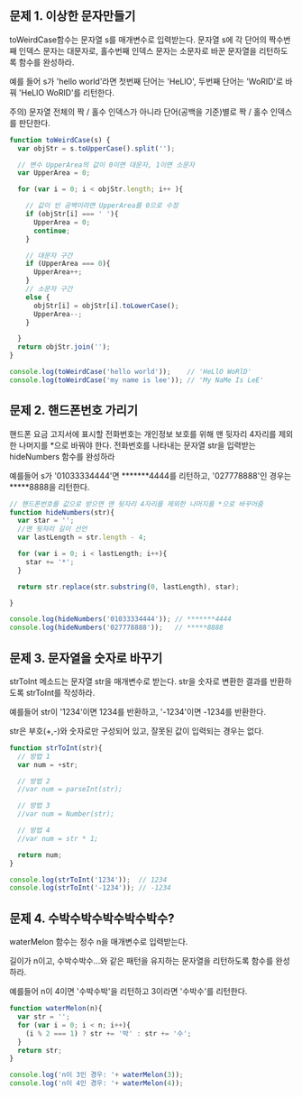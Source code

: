 ## 문제 1.  이상한 문자만들기

toWeirdCase함수는 문자열 s를 매개변수로 입력받는다. 문자열 s에 각 단어의 짝수번째 인덱스 문자는 대문자로, 홀수번째 인덱스 문자는 소문자로 바꾼 문자열을 리턴하도록 함수를 완성하라. 

예를 들어 s가 'hello world'라면 첫번째 단어는 'HeLlO', 두번째 단어는 'WoRlD'로 바꿔 'HeLlO WoRlD'를 리턴한다.  

주의) 문자열 전체의 짝 / 홀수 인덱스가 아니라 단어(공백을 기준)별로 짝 / 홀수 인덱스를 판단한다. 

```javascript
function toWeirdCase(s) {
  var objStr = s.toUpperCase().split('');

  // 변수 UpperArea의 값이 0이면 대문자, 1이면 소문자
  var UpperArea = 0;

  for (var i = 0; i < objStr.length; i++ ){

    // 값이 빈 공백이라면 UpperArea를 0으로 수정
    if (objStr[i] === ' '){
      UpperArea = 0;
      continue;
    }

    // 대문자 구간
    if (UpperArea === 0){
      UpperArea++;
    }
    // 소문자 구간
    else {
      objStr[i] = objStr[i].toLowerCase();
      UpperArea--;
    }

  }
  return objStr.join('');
}

console.log(toWeirdCase('hello world'));    // 'HeLlO WoRlD'
console.log(toWeirdCase('my name is lee')); // 'My NaMe Is LeE'
```



## 문제 2. 핸드폰번호 가리기 

핸드폰 요금 고지서에 표시할 전화번호는 개인정보 보호를 위해 맨 뒷자리 4자리를 제외한 나머지를 *으로 바꿔야 한다. 전화번호를 나타내는 문자열 str을 입력받는 hideNumbers 함수를 완성하라 

예를들어 s가 '01033334444'면 *******4444를 리턴하고, '027778888'인 경우는 *****8888을 리턴한다. 

```javascript
// 핸드폰번호를 값으로 받으면 맨 뒷자리 4자리를 제외한 나머지를 *으로 바꾸어줌
function hideNumbers(str){
  var star = '';
  //맨 뒷자리 길이 선언
  var lastLength = str.length - 4;

  for (var i = 0; i < lastLength; i++){
    star += '*';
  }

  return str.replace(str.substring(0, lastLength), star);

}

console.log(hideNumbers('01033334444')); // *******4444
console.log(hideNumbers('027778888'));   // *****8888
```



## 문제 3. 문자열을 숫자로 바꾸기

strToInt 메소드는 문자열 str을 매개변수로 받는다. str을 숫자로 변환한 결과를 반환하도록 strToInt를 작성하라.

예를들어 str이 '1234'이면 1234를 반환하고, '-1234'이면 -1234를 반환한다.

str은 부호(+,-)와 숫자로만 구성되어 있고, 잘못된 값이 입력되는 경우는 없다.

```javascript
function strToInt(str){
  // 방법 1
  var num = +str;

  // 방법 2
  //var num = parseInt(str);

  // 방법 3
  //var num = Number(str);

  // 방법 4
  //var num = str * 1;

  return num;
}

console.log(strToInt('1234'));  // 1234
console.log(strToInt('-1234')); // -1234
```



## 문제 4. 수박수박수박수박수박수?

waterMelon 함수는 정수 n을 매개변수로 입력받는다.

길이가 n이고, 수박수박수…와 같은 패턴을 유지하는 문자열을 리턴하도록 함수를 완성하라.

예를들어 n이 4이면 '수박수박'을 리턴하고 3이라면 '수박수'를 리턴한다. 

```javascript
function waterMelon(n){
  var str = '';
  for (var i = 0; i < n; i++){
    (i % 2 === 1) ? str += '박' : str += '수';
  }
  return str;
}

console.log('n이 3인 경우: '+ waterMelon(3));
console.log('n이 4인 경우: '+ waterMelon(4));
```
